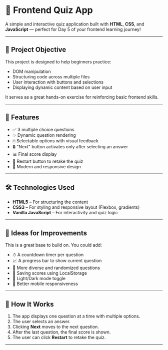 # 🧠 Frontend Quiz App

A simple and interactive quiz application built with **HTML**, **CSS**, and **JavaScript** — perfect for Day 5 of your frontend learning journey!

---

## 🎯 Project Objective

This project is designed to help beginners practice:

- DOM manipulation
- Structuring code across multiple files
- User interaction with buttons and selections
- Displaying dynamic content based on user input

It serves as a great hands-on exercise for reinforcing basic frontend skills.

---
## 🧩 Features

- ✅ 3 multiple choice questions
- ✨ Dynamic question rendering
- 🖱 Selectable options with visual feedback
- 🔒 "Next" button activates only after selecting an answer
- 📊 Final score display
- 🔄 Restart button to retake the quiz
- 🎨 Modern and responsive design

---

## 🛠 Technologies Used

- **HTML5** – For structuring the content
- **CSS3** – For styling and responsive layout (Flexbox, gradients)
- **Vanilla JavaScript** – For interactivity and quiz logic

---

## 📌 Ideas for Improvements

This is a great base to build on. You could add:

- ⏱ A countdown timer per question
- 📈 A progress bar to show current question
- 🧠 More diverse and randomized questions
- 💾 Saving scores using LocalStorage
- 🌙 Light/Dark mode toggle
- 📱 Better mobile responsiveness

---

## 🧠 How It Works

1. The app displays one question at a time with multiple options.
2. The user selects an answer.
3. Clicking **Next** moves to the next question.
4. After the last question, the final score is shown.
5. The user can click **Restart** to retake the quiz.

---


